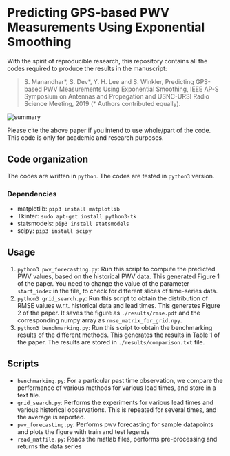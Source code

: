 # Predicting GPS-based PWV Measurements Using Exponential Smoothing
With the spirit of reproducible research, this repository contains all the codes required to produce the results in the manuscript:
> S. Manandhar&ast;, S. Dev&ast;, Y. H. Lee and S. Winkler, Predicting GPS-based PWV Measurements Using Exponential Smoothing, IEEE AP-S Symposium on Antennas and Propagation and USNC-URSI Radio Science Meeting, 2019 (&ast; Authors contributed equally).

![summary](./results/aps2019asummary.png)

Please cite the above paper if you intend to use whole/part of the code. This code is only for academic and research purposes.

## Code organization
The codes are written in `python`. The codes are tested in `python3` version.

### Dependencies

+ matplotlib: `pip3 install matplotlib`
+ Tkinter: `sudo apt-get install python3-tk`
+ statsmodels: `pip3 install statsmodels`
+ scipy: `pip3 install scipy`

## Usage

1. `python3 pwv_forecasting.py`: Run this script to compute the predicted PWV values, based on the historical PWV data. This generated Figure 1 of the paper. You need to change the value of the parameter `start_index` in the file, to check for different slices of time-series data.
2. `python3 grid_search.py`: Run this script to obtain the distribution of RMSE values w.r.t. historical data and lead times. This generates Figure 2 of the paper. It saves the figure as `./results/rmse.pdf` and the corresponding numpy array as `rmse_matrix_for_grid.npy`. 
3. `python3 benchmarking.py`: Run this script to obtain the benchmarking results of the different methods. This generates the results in Table 1 of the paper. The results are stored in `./results/comparison.txt` file.


## Scripts
+ `benchmarking.py`: For a particular past time observation, we compare the performance of various methods for various lead times, and store in a text file.
+ `grid_search.py`: Performs the experiments for various lead times and various historical observations. This is repeated for several times, and the average is reported.
+ `pwv_forecasting.py`: Performs pwv forecasting for sample datapoints and plots the figure with train and test legends
+ `read_matfile.py`: Reads the matlab files, performs pre-processing and returns the data series
